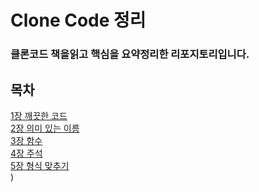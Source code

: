 # Clone Code 정리
### 클론코드 책을읽고 핵심을 요약정리한 리포지토리입니다.


## 목차
[1장 깨끗한 코드](https://github.com/Firedrago95/CleanCode/blob/main/Chapter1%20-%20Intro.md)<br>
[2장 의미 있는 이름](https://github.com/Firedrago95/CleanCode/blob/main/Chapter2%20-%20%EC%9D%98%EB%AF%B8%EC%9E%88%EB%8A%94%20%EC%9D%B4%EB%A6%84.md)<br>
[3장 함수](https://github.com/Firedrago95/CleanCode/blob/main/Chapter3%20-%20%ED%95%A8%EC%88%98.md)<br>
[4장 주석](https://github.com/Firedrago95/CleanCode/blob/main/Chapter4%20-%20%EC%A3%BC%EC%84%9D.md)<br>
[5장 형식 맞추기](https://github.com/Firedrago95/CleanCode/blob/main/Chapter4%20-%20%EC%A3%BC%EC%84%9D.md)<br>)<br>
